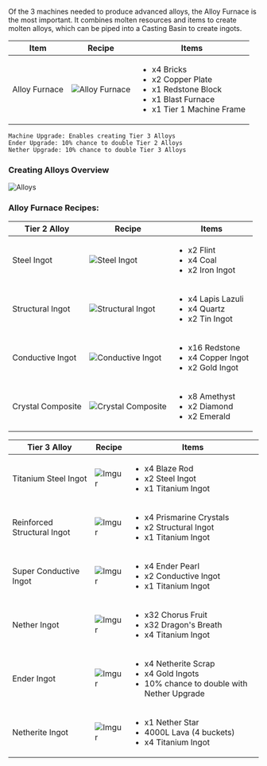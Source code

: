 Of the 3 machines needed to produce advanced alloys, the Alloy Furnace is the most important. It combines molten resources and items to create molten alloys, which can be piped into a Casting Basin to create ingots.

| Item | Recipe | Items |
|------|--------|-------|
| Alloy Furnace | ![Alloy Furnace](https://cdn.discordapp.com/attachments/739536694398812230/879405303614021732/alloy_furnace.png) | <ul><li>x4 Bricks</li><li>x2 Copper Plate</li><li>x1 Redstone Block</li><li>x1 Blast Furnace</li><li>x1 Tier 1 Machine Frame</li></ul> |

```
Machine Upgrade: Enables creating Tier 3 Alloys
Ender Upgrade: 10% chance to double Tier 2 Alloys
Nether Upgrade: 10% chance to double Tier 3 Alloys
```

### Creating Alloys Overview

![Alloys](https://cdn.discordapp.com/attachments/739536694398812230/883357095704018974/alloys_tutorial.png)


### Alloy Furnace Recipes:

| Tier 2 Alloy | Recipe | Items |
|--------------|--------|-------|
| Steel Ingot | ![Steel Ingot](https://cdn.discordapp.com/attachments/739536694398812230/879404413280722994/steel.png) | <ul><li>x2 Flint</li><li>x4 Coal</li><li>x2 Iron Ingot</li></ul>
| Structural Ingot | ![Structural Ingot](https://cdn.discordapp.com/attachments/739536694398812230/879404442678607922/structural_alloy.png) | <ul><li>x4 Lapis Lazuli</li><li>x4 Quartz</li><li>x2 Tin Ingot</li></ul>
| Conductive Ingot | ![Conductive Ingot](https://cdn.discordapp.com/attachments/739536694398812230/879404465751470120/conductive_alloy.png) | <ul><li>x16 Redstone</li><li>x4 Copper Ingot</li><li>x2 Gold Ingot</li></ul>
| Crystal Composite | ![Crystal Composite](https://cdn.discordapp.com/attachments/739536694398812230/1117824935860117614/crystal_composite.png) | <ul><li>x8 Amethyst</li><li>x2 Diamond</li><li>x2 Emerald</li></ul>

| Tier 3 Alloy | Recipe | Items |
|--------------|--------|-------|
| Titanium Steel Ingot | ![Imgur](https://cdn.discordapp.com/attachments/739536694398812230/879404730349154394/titanium_steel.png) | <ul><li>x4 Blaze Rod</li><li>x2 Steel Ingot</li><li>x1 Titanium Ingot</li></ul>
| Reinforced Structural Ingot | ![Imgur](https://cdn.discordapp.com/attachments/739536694398812230/879404786217267220/reinforced_structural_alloy.png) | <ul><li>x4 Prismarine Crystals</li><li>x2 Structural Ingot</li><li>x1 Titanium Ingot</li></ul>
| Super Conductive Ingot | ![Imgur](https://cdn.discordapp.com/attachments/739536694398812230/879404841615638588/super_conductive_alloy.png) | <ul><li>x4 Ender Pearl</li><li>x2 Conductive Ingot</li><li>x1 Titanium Ingot</li></ul>
| Nether Ingot | ![Imgur](https://cdn.discordapp.com/attachments/739536694398812230/879404878227718154/nether_alloy.png) | <ul><li>x32 Chorus Fruit</li><li>x32 Dragon's Breath</li><li>x4 Titanium Ingot</li></ul>
| Ender Ingot | ![Imgur](https://cdn.discordapp.com/attachments/739536694398812230/879404905549430885/ender_alloy.png) | <ul><li>x4 Netherite Scrap</li><li>x4 Gold Ingots</li><li>10% chance to double with Nether Upgrade</li></ul>
| Netherite Ingot | ![Imgur](https://cdn.discordapp.com/attachments/739536694398812230/879404921940762754/netherite.png) | <ul><li>x1 Nether Star</li><li>4000L Lava (4 buckets)</li><li>x4 Titanium Ingot</li></ul>